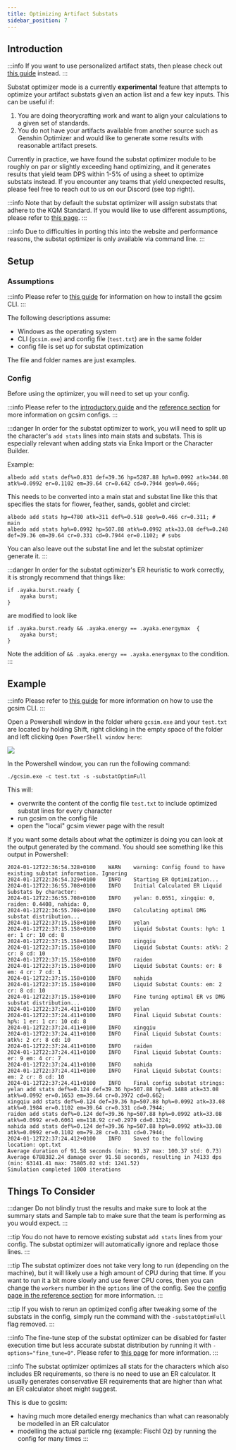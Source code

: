 ```yaml
---
title: Optimizing Artifact Substats
sidebar_position: 7
---
```


## Introduction

:::info
If you want to use personalized artifact stats, then please check out [this guide](/guides/importing_characters) instead.
:::

Substat optimizer mode is a currently **experimental** feature that attempts to optimize your artifact substats given an action list and a few key inputs. 
This can be useful if:

1. You are doing theorycrafting work and want to align your calculations to a given set of standards.
2. You do not have your artifacts available from another source such as Genshin Optimizer and would like to generate some results with reasonable artifact presets.

Currently in practice, we have found the substat optimizer module to be roughly on par or slightly exceeding hand optimizing, and it generates results that yield team DPS within 1-5% of using a sheet to optimize substats instead. 
If you encounter any teams that yield unexpected results, please feel free to reach out to us on our Discord (see top right).

:::info
Note that by default the substat optimizer will assign substats that adhere to the KQM Standard. 
If you would like to use different assumptions, please refer to [this page](/reference/cli#additional-options-for-substat-optimizer--options).
:::

:::info
Due to difficulties in porting this into the website and performance reasons, the substat optimizer is only available via command line. 
:::

## Setup

### Assumptions

:::info
Please refer to [this guide](/guides/installation) for information on how to install the gcsim CLI.
:::

The following descriptions assume:
- Windows as the operating system
- CLI (`gcsim.exe`) and config file (`test.txt`) are in the same folder 
- config file is set up for substat optimization 

The file and folder names are just examples.

### Config

Before using the optimizer, you will need to set up your config. 

:::info
Please refer to the [introductory guide](/guides/building_a_simulation_basic_tutorial) and the [reference section](/reference) for more information on gcsim configs.
:::

:::danger
In order for the substat optimizer to work, you will need to split up the character's `add stats` lines into main stats and substats. 
This is especially relevant when adding stats via Enka Import or the Character Builder.

Example:
```
albedo add stats def%=0.831 def=39.36 hp=5287.88 hp%=0.0992 atk=344.08 atk%=0.0992 er=0.1102 em=39.64 cr=0.642 cd=0.7944 geo%=0.466;
```

This needs to be converted into a main stat and substat line like this that specifies the stats for flower, feather, sands, goblet and circlet:
```
albedo add stats hp=4780 atk=311 def%=0.518 geo%=0.466 cr=0.311; # main
albedo add stats hp%=0.0992 hp=507.88 atk%=0.0992 atk=33.08 def%=0.248 def=39.36 em=39.64 cr=0.331 cd=0.7944 er=0.1102; # subs
```

You can also leave out the substat line and let the substat optimizer generate it.
:::

:::danger
In order for the substat optimizer's ER heuristic to work correctly, it is strongly recommend that things like:
```
if .ayaka.burst.ready {
    ayaka burst;
}
```
are modified to look like
```
if .ayaka.burst.ready && .ayaka.energy == .ayaka.energymax  {
    ayaka burst;
}
```
Note the addition of `&& .ayaka.energy == .ayaka.energymax` to the condition.
:::

## Example

:::info
Please refer to [this guide](/guides/using_cli) for more information on how to use the gcsim CLI.
:::

Open a Powershell window in the folder where `gcsim.exe` and your `test.txt` are located by holding Shift, right clicking in the empty space of the folder and left clicking `Open PowerShell window here`:

![](substat_powershell.png)

In the Powershell window, you can run the following command:
```
./gcsim.exe -c test.txt -s -substatOptimFull
```

This will: 
- overwrite the content of the config file `test.txt` to include optimized substat lines for every character
- run gcsim on the config file 
- open the "local" gcsim viewer page with the result

If you want some details about what the optimizer is doing you can look at the output generated by the command. 
You should see something like this output in Powershell:
```
2024-01-12T22:36:54.328+0100    WARN    warning: Config found to have existing substat information. Ignoring
2024-01-12T22:36:54.329+0100    INFO    Starting ER Optimization...
2024-01-12T22:36:55.708+0100    INFO    Initial Calculated ER Liquid Substats by character:
2024-01-12T22:36:55.708+0100    INFO    yelan: 0.0551, xingqiu: 0, raiden: 0.4408, nahida: 0, 
2024-01-12T22:36:55.708+0100    INFO    Calculating optimal DMG substat distribution...
2024-01-12T22:37:15.158+0100    INFO    yelan
2024-01-12T22:37:15.158+0100    INFO    Liquid Substat Counts: hp%: 1 er: 1 cr: 10 cd: 8
2024-01-12T22:37:15.158+0100    INFO    xingqiu
2024-01-12T22:37:15.158+0100    INFO    Liquid Substat Counts: atk%: 2 cr: 8 cd: 10
2024-01-12T22:37:15.158+0100    INFO    raiden
2024-01-12T22:37:15.158+0100    INFO    Liquid Substat Counts: er: 8 em: 4 cr: 7 cd: 1
2024-01-12T22:37:15.158+0100    INFO    nahida
2024-01-12T22:37:15.158+0100    INFO    Liquid Substat Counts: em: 2 cr: 8 cd: 10
2024-01-12T22:37:15.158+0100    INFO    Fine tuning optimal ER vs DMG substat distribution...
2024-01-12T22:37:24.411+0100    INFO    yelan
2024-01-12T22:37:24.411+0100    INFO    Final Liquid Substat Counts: hp%: 1 er: 1 cr: 10 cd: 8
2024-01-12T22:37:24.411+0100    INFO    xingqiu
2024-01-12T22:37:24.411+0100    INFO    Final Liquid Substat Counts: atk%: 2 cr: 8 cd: 10
2024-01-12T22:37:24.411+0100    INFO    raiden
2024-01-12T22:37:24.411+0100    INFO    Final Liquid Substat Counts: er: 9 em: 4 cr: 7
2024-01-12T22:37:24.411+0100    INFO    nahida
2024-01-12T22:37:24.411+0100    INFO    Final Liquid Substat Counts: em: 2 cr: 8 cd: 10
2024-01-12T22:37:24.411+0100    INFO    Final config substat strings:
yelan add stats def%=0.124 def=39.36 hp=507.88 hp%=0.1488 atk=33.08 atk%=0.0992 er=0.1653 em=39.64 cr=0.3972 cd=0.662;
xingqiu add stats def%=0.124 def=39.36 hp=507.88 hp%=0.0992 atk=33.08 atk%=0.1984 er=0.1102 em=39.64 cr=0.331 cd=0.7944;
raiden add stats def%=0.124 def=39.36 hp=507.88 hp%=0.0992 atk=33.08 atk%=0.0992 er=0.6061 em=118.92 cr=0.2979 cd=0.1324;
nahida add stats def%=0.124 def=39.36 hp=507.88 hp%=0.0992 atk=33.08 atk%=0.0992 er=0.1102 em=79.28 cr=0.331 cd=0.7944;
2024-01-12T22:37:24.412+0100    INFO    Saved to the following location: opt.txt
Average duration of 91.58 seconds (min: 91.37 max: 100.37 std: 0.73)
Average 6788382.24 damage over 91.58 seconds, resulting in 74133 dps (min: 63141.41 max: 75805.02 std: 1241.52) 
Simulation completed 1000 iterations          
```

## Things To Consider

:::danger
Do not blindly trust the results and make sure to look at the summary stats and Sample tab to make sure that the team is performing as you would expect.
:::

:::tip
You do not have to remove existing substat `add stats` lines from your config.
The substat optimizer will automatically ignore and replace those lines.
:::

:::tip
The substat optimizer does not take very long to run (depending on the machine), but it will likely use a high amount of CPU during that time.
If you want to run it a bit more slowly and use fewer CPU cores, then you can change the `workers` number in the `options` line of the config. 
See the [config page in the reference section](/reference/config) for more information.
:::

:::tip
If you wish to rerun an optimized config after tweaking some of the substats in the config, simply run the command with the `-substatOptimFull` flag removed.
:::

:::info
The fine-tune step of the substat optimizer can be disabled for faster execution time but less accurate substat distribution by running it with `-options="fine_tune=0"`.
Please refer to [this page](/reference/cli#additional-options-for-substat-optimizer--options) for more information.
:::

:::info
The substat optimizer optimizes all stats for the characters which also includes ER requirements, so there is no need to use an ER calculator.
It usually generates conservative ER requirements that are higher than what an ER calculator sheet might suggest.

This is due to gcsim:
- having much more detailed energy mechanics than what can reasonably be modelled in an ER calculator
- modelling the actual particle rng (example: Fischl Oz) by running the config for many times
:::
